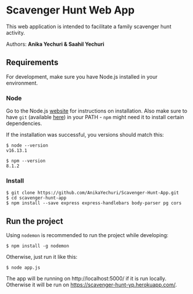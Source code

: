 # Scavenger Hunt Web App
This web application is intended to facilitate a family scavenger hunt activity.  

Authors: **Anika Yechuri & Saahil Yechuri**

## Requirements
For development, make sure you have Node.js installed in your environment.

### Node

  Go to the Node.js [website](https://nodejs.org/) for instructions on installation.
Also make sure to have `git` (available [here](https://git-scm.com/)) in your PATH - `npm` might need it to install certain dependencies.

If the installation was successful, you versions should match this:

    $ node --version
    v16.13.1

    $ npm --version
    8.1.2

### Install

    $ git clone https://github.com/AnikaYechuri/Scavenger-Hunt-App.git
    $ cd scavenger-hunt-app
    $ npm install --save express express-handlebars body-parser pg cors
    
## Run the project

  Using `nodemon` is recommended to run the project while developing:
  
    $ npm install -g nodemon
    
  Otherwise, just run it like this:
  
    $ node app.js
    
  The app will be running on http://localhost:5000/ if it is run locally. Otherwise it will be run on https://scavenger-hunt-yp.herokuapp.com/. 